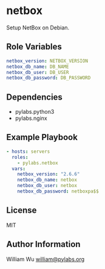 netbox
======

Setup NetBox on Debian.

Role Variables
--------------

```yaml
netbox_version: NETBOX_VERSION
netbox_db_name: DB_NAME
netbox_db_user: DB_USER
netbox_db_password: DB_PASSWORD
```

Dependencies
------------

- pylabs.python3
- pylabs.nginx

Example Playbook
----------------

```yaml
- hosts: servers
  roles:
    - pylabs.netbox
  vars:
    netbox_version: "2.6.6"
    netbox_db_name: netbox
    netbox_db_user: netbox
    netbox_db_password: netboxpa$$
```

License
-------

MIT

Author Information
------------------

William Wu <william@pylabs.org>
